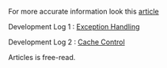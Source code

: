 

For more accurate information look this [article](https://itnext.io/style-backend-framework-d544bdb78a36)

Development Log 1 : [Exception Handling](https://itnext.io/exception-handling-with-style-6020f01af7d8)

Development Log 2 : [Cache Control](https://itnext.io)

Articles is free-read.

[comment]: <> (## Components)

[comment]: <> (### Create Service)

[comment]: <> (*[host] will be used instead of "http://host" from now on.*)

[comment]: <> (*All classes created as an example will begin with the prefix "My". Others are what Framework offers.*)

[comment]: <> (```dart  )

[comment]: <> (class MyServer extends StatelessComponent {  )

[comment]: <> (  @override  )

[comment]: <> (  Component build&#40;BuildContext context&#41; {  )

[comment]: <> (    return Server&#40;)

[comment]: <> (		dataAccess: MyDataAccess&#40;&#41;, // Or use style implemantation for mongo db or mysql.)

[comment]: <> (        rootName: "my_server", // for internal ops. instead of hosts  )

[comment]: <> (		children: {)

[comment]: <> (	         "about": MyAbout&#40;&#41;,)

[comment]: <> (	         "api" : MyApiGateway&#40;&#41;  )

[comment]: <> (		},)

[comment]: <> (		// "[host]/" is directed to)

[comment]: <> (		rootEndpoint: MyUnknownEndpoint&#40;&#41;)

[comment]: <> (	&#41;;  )

[comment]: <> (  }  )

[comment]: <> (})

[comment]: <> (```)

[comment]: <> (### Gateway)

[comment]: <> (```dart)

[comment]: <> (///  )

[comment]: <> (class MyApiGateway extends StatelessComponent {  )
  
[comment]: <> (  ///  )

[comment]: <> (  const MyApiGateway&#40;{Key? key}&#41; : super&#40;key: key&#41;;  )
  
[comment]: <> (  @override  )

[comment]: <> (  Component build&#40;BuildContext context&#41; {  )

[comment]: <> (    return Gateway&#40;  )

[comment]: <> (       	// "[host]/api" is directed to)

[comment]: <> (        root: MyApiDocumentation&#40;&#41;,)

[comment]: <> (        children: {)

[comment]: <> (	        // "[host]/api/v1" is directed to)

[comment]: <> (	        "v1": MyV1Api&#40;&#41;,)

[comment]: <> (	        // "[host]/api/v2" is directed to)

[comment]: <> (		    "v2": MyV2Api&#40;&#41;,)

[comment]: <> (		    // "[host]/api/{api-key}" is directed to)

[comment]: <> (		    // for auto detect api version)

[comment]: <> (		    // Look upper for GeneratedRedirect explanation )

[comment]: <> (			"{api-key}" : GeneratedRedirect&#40;&#41;)

[comment]: <> (		}&#41;;  )

[comment]: <> (  }  )

[comment]: <> (})


[comment]: <> (// You can nest gateways.)

[comment]: <> (class MyV1Api extends StatelessComponent {  )

[comment]: <> (  const MyV1Api&#40;{Key? key}&#41; : super&#40;key: key&#41;;  )
  
[comment]: <> (  @override  )

[comment]: <> (  Component build&#40;BuildContext context&#41; {  )

[comment]: <> (    return Gateway&#40;  )

[comment]: <> (       	// "[host]/api/v1" is directed to)

[comment]: <> (        root: MyApiDocumentation&#40;&#41;,)

[comment]: <> (        children: {)

[comment]: <> (	        // "[host]/api/v1/user" is directed to)

[comment]: <> (	        "user": MyUserV1&#40;&#41;,)

[comment]: <> (	        "post" : MyPostV1&#40;&#41;)

[comment]: <> (		}&#41;;  )

[comment]: <> (  }  )

[comment]: <> (})

[comment]: <> (```)

[comment]: <> (### Path Route Segment)

[comment]: <> (Let's say we have a path like "[host]/api/v1/user/{user_id}/...".)

[comment]: <> (We want to send users in trend when this path is called "[host]/api/v1/user".)

[comment]: <> (We can use a segment both as an endpoint and as a segment.)

[comment]: <> (```dart)

[comment]: <> (// You can nest gateways.)

[comment]: <> (class MyUserV1 extends StatelessComponent {  )

[comment]: <> (  const MyUserV1&#40;{Key? key}&#41; : super&#40;key: key&#41;;  )
  
[comment]: <> (  @override  )

[comment]: <> (  Component build&#40;BuildContext context&#41; {  )

[comment]: <> (    return PathRoute&#40;)

[comment]: <> (	    // "[host]/api/v1/user" is called to endpoint)

[comment]: <> (		root: SimpleEndpoint&#40;)

[comment]: <> (			onCall: &#40;req&#41; {)

[comment]: <> (				// do something)

[comment]: <> (				return req.response&#40;data&#41;;)

[comment]: <> (			})

[comment]: <> (		&#41;,)

[comment]: <> (		// And we will create sub-segments)

[comment]: <> (		child: PathRoute&#40;)

[comment]: <> (			segment: "{user_id}",)

[comment]: <> (			// "[host]/api/v1/user/user1" is direct to)

[comment]: <> (			child: RequestTransformer&#40;)

[comment]: <> (				onRequest : &#40;req&#41; {)

[comment]: <> (					/// adapt to version 2)

[comment]: <> (					return req;)

[comment]: <> (				},)

[comment]: <> (				child: Redirect&#40;"../../../v2/user"&#41;)

[comment]: <> (				//or)

[comment]: <> (				// child: Redirect&#40;"my_server/api/v2/user"&#41;)

[comment]: <> (			&#41;)

[comment]: <> (		&#41;)

[comment]: <> (	&#41;;  )

[comment]: <> (  }  )

[comment]: <> (})

[comment]: <> (```)

[comment]: <> (## Wrappers)

[comment]: <> (### UnknownWrapper)

[comment]: <> (Unknown routes everywhere it wrappers lead to this endpoint.)

[comment]: <> (*Except under scopes in lower layers.*)

[comment]: <> (```dart)

[comment]: <> (UnknownWrapper&#40;unknown: MyMediaUnknown&#40;&#41;, child: MyPicture&#40;&#41;&#41;,)

[comment]: <> (```)

[comment]: <> (### Error Wrapper)

[comment]: <> (```dart)

[comment]: <> (UnknownWrapper&#40;error: MyErrorEndpoint&#40;&#41;, child: MyPicture&#40;&#41;&#41;,)

[comment]: <> (class MyErrorEndpoint extends Endpoint {)

[comment]: <> (	FutureOr<void> onError&#40;StyleException exception, StackTrace stackTrace, Request request, BuildContext errorContext&#41; async {)

[comment]: <> (		//response own error message/view that specified for Picture Endpoint)

[comment]: <> (	})

[comment]: <> (})

[comment]: <> (```)

[comment]: <> (### DataAccess , Crypto , Logger)

[comment]: <> (Parts wrapped in these components get this implementation in the DataAccess.of&#40;context&#41; call.)

[comment]: <> (```dart)

[comment]: <> (DataAccess&#40;dataAccess: MyDataAccessImplement&#40;&#41;, child: MyPicture&#40;&#41;&#41;,)

[comment]: <> (```)

[comment]: <> (Sub-wraps are excluded.)

[comment]: <> (Also this applies to Crypto and Logger.)


[comment]: <> (## Redirects)

[comment]: <> (#### Simple Redirect)

[comment]: <> (Can redirect incoming requests to the specified route)

[comment]: <> (Support path-parent relation like parent's parent's `new/path` :  `../../new/path`)

[comment]: <> (```dart)

[comment]: <> (Redirect&#40;"path/to"&#41;)

[comment]: <> (```)

[comment]: <> (Or you can find with context ancestor services root names like:)

[comment]: <> (```dart)

[comment]: <> (Redirect&#40;context.findService&#40;"my_other_service"&#41;.rootName + "/path/to"&#41;)

[comment]: <> (//or)

[comment]: <> (MyServiceState.of&#40;context&#41;.rootName + "/path/to")

[comment]: <> (```)


[comment]: <> (#### GeneratedRedirect)

[comment]: <> (```dart)

[comment]: <> (GeneratedRedirect&#40;)

[comment]: <> (	onRequest: &#40;req&#41; async {)

[comment]: <> (		var keyData  = await DataAccess.of&#40;context&#41;)

[comment]: <> (				.read&#40;"api_keys",req.path.arguments["api-key"]&#41;)

[comment]: <> (		if &#40;keyData["v"] == 1&#41; {)

[comment]: <> (			req.path.fullPath = "../v1";)

[comment]: <> (		} else {)

[comment]: <> (			req.path.fullPath = "../v2";)

[comment]: <> (		})

[comment]: <> (		req.body["api_key"] = req.path.arguments["api-key"];)

[comment]: <> (		return req;)

[comment]: <> (	})

[comment]: <> (&#41;)

[comment]: <> (```)

[comment]: <> (#### AuthRedirect)

[comment]: <> (```dart)

[comment]: <> (AuthRedirect&#40;)

[comment]: <> (	auth: "path/to/auth_user",)

[comment]: <> (	admin: "path/to/admin",)

[comment]: <> (	unauth: "path/to/login")

[comment]: <> (&#41;)

[comment]: <> (```)

[comment]: <> (## Gates)

[comment]: <> (Gates passes requests or responses through a controller.)

[comment]: <> (#### Simple Gate)

[comment]: <> (```dart)

[comment]: <> (	// If onRequest return instance of request)

[comment]: <> (	// request sent to child)

[comment]: <> (	// or return response)

[comment]: <> (	// the response is sent to the upper layer to be sent to the client.)

[comment]: <> (	Gate&#40;)

[comment]: <> (		onRequest : &#40;req&#41; {)

[comment]: <> (			// do something)

[comment]: <> (			return req;)

[comment]: <> (		},)

[comment]: <> (		child: MyOtherEndpoint&#40;&#41;)

[comment]: <> (	&#41;)

[comment]: <> (```)

[comment]: <> (#### Permssion)

[comment]: <> (If the request does not meet the condition, it sends an permission denied error.)

[comment]: <> (```dart)

[comment]: <> (PermissionGate&#40;)

[comment]: <> (	// specify permission)

[comment]: <> (	onRequestPermission : &#40;&#41;async {)

[comment]: <> (		return true;)

[comment]: <> (	})

[comment]: <> (	child: MyComponent&#40;&#41;)

[comment]: <> (&#41;)

[comment]: <> (```)


[comment]: <> (#### AuthGate)

[comment]: <> (If the request does not meet the condition, it sends an unauthorized error.)

[comment]: <> (```dart)

[comment]: <> (AuthGate&#40;)

[comment]: <> (	// specify auth required)

[comment]: <> (	authRequired : true | false)

[comment]: <> (	child: MyComponent&#40;&#41;)

[comment]: <> (&#41;)

[comment]: <> (```)

[comment]: <> (#### AgentGate)

[comment]: <> (```dart)

[comment]: <> (AgentGate&#40;)

[comment]: <> (	// MyComponent get only request that agent is Web Socket)

[comment]: <> (	// or internal. Not allowed Http request)

[comment]: <> (	// if het http request response with error)

[comment]: <> (	allowedAgents : [Agent.ws, Agent.internal])

[comment]: <> (	child: MyComponent&#40;&#41;)

[comment]: <> (&#41;)

[comment]: <> (```)

[comment]: <> (#### Schema Gate)

[comment]: <> (```dart)

[comment]: <> (SchemaGate&#40;)

[comment]: <> (	// in default check body)

[comment]: <> (	// you can specify to queryParameters)

[comment]: <> (	// checkQueryParameters: false)

[comment]: <> (	schema: jsonSchema)

[comment]: <> (	child: MyComponent&#40;&#41;)

[comment]: <> (&#41;)

[comment]: <> (```)

[comment]: <> (You can also create for response)

[comment]: <> (```dart)

[comment]: <> (/// If responded body not passed the schema, sent error to client)

[comment]: <> (ResponseSchemaGate&#40;)

[comment]: <> (	schema: jsonSchema)

[comment]: <> (	child: MyComponent&#40;&#41;)

[comment]: <> (&#41;)

[comment]: <> (```)


[comment]: <> (# Feature)

[comment]: <> (- [ ] Microservice- Internal - External Service. Services be active or reactive with idle duration, terminal commands.)

[comment]: <> (- [ ] Style Command Line App)

[comment]: <> (- [ ] ViewEndpoint for Server Side Rendering. Endpoint built in initialize and serve views)

[comment]: <> (- [ ] DataView . MVC Pattern)

[comment]: <> (- [ ] Auto Api Documentation)

[comment]: <> (- [ ] Role Based Admin Auth)

[comment]: <> (- [ ] Differnt State for Each Client)

[comment]: <> (- [ ] Monitoring- All calling  tree statuses, service statuses, client states)

[comment]: <> (- [ ] Simple CRUD)

